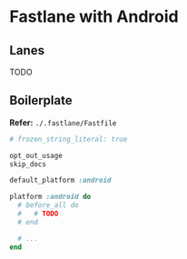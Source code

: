 # Fastlane with Android

<!--
https://github.com/DHBW-VS/app/blob/main/fastlane/lanes/android
-->

## Lanes

TODO

## Boilerplate

**Refer:** `./.fastlane/Fastfile`

```rb
# frozen_string_literal: true

opt_out_usage
skip_docs

default_platform :android

platform :android do
  # before_all do
  #   # TODO
  # end

  # ...
end
```

<!--
upload_to_testflight(
  changelog: 'external!',
  distribute_external: true,
  notify_external_testers: true,
  groups: [
    'External'
  ],
)
-->
